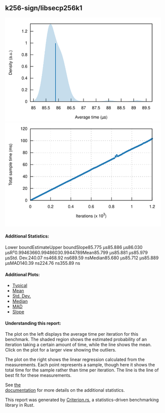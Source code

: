 ## k256-sign/libsecp256k1

[![PDF of Slope](pdf_small.svg)](pdf.svg)[![Regression](regression_small.svg)](regression.svg)

#### Additional Statistics:

Lower boundEstimateUpper boundSlope85.775 µs85.886 µs86.030 µsR²0.99463660.99486030.9944789Mean85.799 µs85.881 µs85.979 µsStd. Dev.240.07 ns468.92 ns689.59 nsMedian85.680 µs85.712 µs85.889 µsMAD140.39 ns224.76 ns355.89 ns

#### Additional Plots:

- [Typical](typical.svg)
- [Mean](mean.svg)
- [Std. Dev.](SD.svg)
- [Median](median.svg)
- [MAD](MAD.svg)
- [Slope](slope.svg)

#### Understanding this report:

The plot on the left displays the average time per iteration for this benchmark. The shaded region
shows the estimated probability of an iteration taking a certain amount of time, while the line
shows the mean. Click on the plot for a larger view showing the outliers.

The plot on the right shows the linear regression calculated from the measurements. Each point
represents a sample, though here it shows the total time for the sample rather than time per
iteration. The line is the line of best fit for these measurements.

See [the\
documentation](https://bheisler.github.io/criterion.rs/book/user_guide/command_line_output.md#additional-statistics) for more details on the additional statistics.

This report was generated by
[Criterion.rs](https://github.com/bheisler/criterion.rs), a statistics-driven benchmarking
library in Rust.

